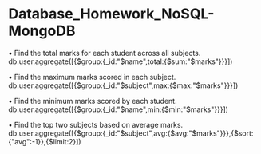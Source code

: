 # Database_Homework_NoSQL-MongoDB
• Find the total marks for each student across all subjects. 
db.user.aggregate([{$group:{_id:"$name",total:{$sum:"$marks"}}}])

• Find the maximum marks scored in each subject.
db.user.aggregate([{$group:{_id:"$subject",max:{$max:"$marks"}}}]) 

• Find the minimum marks scored by each student. 
db.user.aggregate([{$group:{_id:"$name",min:{$min:"$marks"}}}])

• Find the top two subjects based on average marks.
db.user.aggregate([{$group:{_id:"$subject",avg:{$avg:"$marks"}}},{$sort:{"avg":-1}},{$limit:2}])
